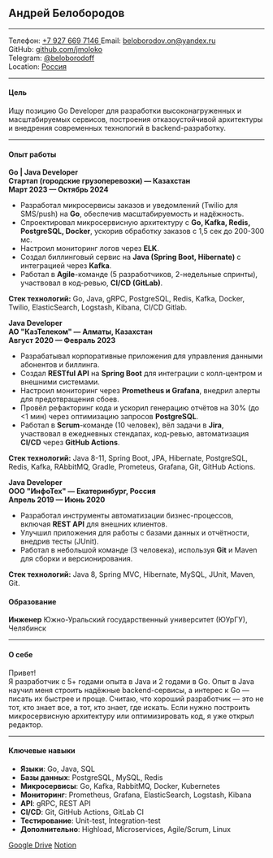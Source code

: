 ## Андрей Белобородов
---

Телефон: [+7 927 669 7146 ](https://) 
Email: [beloborodov.on@yandex.ru](mailto:beloborodov.on@yandex.ru)    
GitHub: [github.com/jmoloko](https://github.com/jmoloko)  
Telegram: [@beloborodoff](https://)  
Location: [Россия](https://)

---
#### Цель

Ищу позицию Go Developer для разработки высоконагруженных и масштабируемых сервисов, построения отказоустойчивой архитектуры и внедрения современных технологий в 
backend-разработку.

---
#### Опыт работы

**Go | Java Developer**  
**Стартап (городские грузоперевозки) — Казахстан**  
**Март 2023 — Октябрь 2024**

- Разработал микросервисы заказов и уведомлений (Twilio для SMS/push) на **Go**, обеспечив масштабируемость и надёжность.
- Спроектировал микросервисную архитектуру с **Go, Kafka, Redis, PostgreSQL, Docker**, ускорив обработку заказов с 1,5 сек до 200-300 мс.
- Настроил мониторинг логов через **ELK**.
- Создал биллинговый сервис на **Java (Spring Boot, Hibernate)** с интеграцией через **Kafka**.
- Работал в **Agile**-команде (5 разработчиков, 2-недельные спринты), участвовал в код-ревью, **CI/CD (GitLab)**.

**Стек технологий:** Go, Java, gRPC, PostgreSQL, Redis, Kafka, Docker, Twilio, ElasticSearch, Logstash, Kibana, CI/CD Gitlab.

**Java Developer**  
**АО "КазТелеком" — Алматы, Казахстан**  
**Август 2020 — Февраль 2023**

- Разрабатывал корпоративные приложения для управления данными абонентов и биллинга.
- Создал **RESTful API** на **Spring Boot** для интеграции с колл-центром и внешними системами.
- Настроил мониторинг через **Prometheus и Grafana**, внедрил алерты для предотвращения сбоев.
- Провёл рефакторинг кода и ускорил генерацию отчётов на 30% (до <1 мин) через оптимизацию запросов **PostgreSQL**.
- Работал в **Scrum**-команде (10 человек), вёл задачи в **Jira**, участвовал в ежедневных стендапах, код-ревью, автоматизация **CI/CD** через **GitHub Actions**.

**Стек технологий:** Java 8-11, Spring Boot, JPA, Hibernate, PostgreSQL, Redis, Kafka, RAbbitMQ, Gradle, Prometeus, Grafana, Git, GitHub Actions.

**Java Developer**  
**ООО "ИнфоТех" — Екатеринбург, Россия**  
**Апрель 2019 — Июнь 2020**

- Разработал инструменты автоматизации бизнес-процессов, включая **REST API** для внешних клиентов.
- Улучшил приложения для работы с базами данных и отчётности, внедрив тесты (JUnit).
- Работал в небольшой команде (3 человека), используя **Git** и Maven для сборки и версионирования.

**Стек технологий:** Java 8, Spring MVC, Hibernate, MySQL, JUnit, Maven, Git.



#### Образование

**Инженер**
Южно-Уральский государственный университет (ЮУрГУ), Челябинск  

---
#### О себе

Привет!  
Я разработчик с 5+ годами опыта в Java и 2 годами в Go. Опыт в Java научил меня строить надёжные backend-сервисы, а интерес к Go — писать их быстрее и проще. Считаю, что хороший разработчик — это не тот, кто знает все, а тот, кто знает, где искать. Если нужно построить микросервисную архитектуру или оптимизировать код, я уже открыл редактор.

---
#### Ключевые навыки

- **Языки**: Go, Java, SQL  
- **Базы данных**: PostgreSQL, MySQL, Redis  
- **Микросервисы**: Go, Kafka, RabbitMQ, Docker, Kubernetes  
- **Мониторинг**: Prometheus, Grafana, ElasticSearch, Logstash, Kibana
- **API**: gRPC, REST API
- **CI/CD**: Git, GitHub Actions, GitLab CI  
- **Тестирование**: Unit-test, Integration-test  
- **Дополнительно**: Highload, Microservices, Agile/Scrum, Linux



[Google Drive](https://drive.google.com/file/d/1uU623jNXh4TTcmV04c8bgE_jmBzkBSnI/view?usp=drive_link)
[Notion](https://animated-potassium-f3d.notion.site/CV-1a650454063880728a81f586f19f8860?pvs=4)